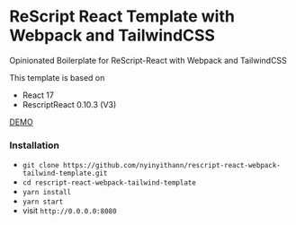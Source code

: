 # ReScript React Template with Webpack and TailwindCSS 

Opinionated Boilerplate for ReScript-React with Webpack and TailwindCSS

This template is based on
- React 17
- RescriptReact 0.10.3 (V3)

[DEMO](https://rescript-react-webpack-tailwind-template.vercel.app/)

### Installation

- `git clone https://github.com/nyinyithann/rescript-react-webpack-tailwind-template.git`
- `cd rescript-react-webpack-tailwind-template`
- `yarn install`
- `yarn start`
- visit `http://0.0.0.0:8080`

